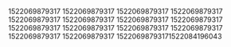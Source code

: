 1522069879317
1522069879317
1522069879317
1522069879317
1522069879317
1522069879317
1522069879317
1522069879317
1522069879317
1522069879317
1522069879317
1522069879317
1522069879317
1522069879317
15220698793171522084196043